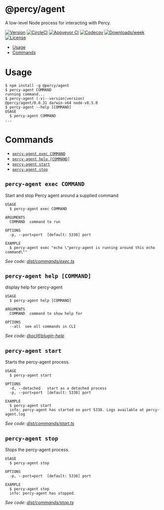 @percy/agent
============

A low-level Node process for interacting with Percy.

[![Version](https://img.shields.io/npm/v/@percy/agent.svg)](https://npmjs.org/package/@percy/agent)
[![CircleCI](https://circleci.com/gh/percy/percy-agent/tree/master.svg?style=shield)](https://circleci.com/gh/percy/percy-agent/tree/master)
[![Appveyor CI](https://ci.appveyor.com/api/projects/status/github/percy/percy-agent?branch=master&svg=true)](https://ci.appveyor.com/project/percy/percy-agent/branch/master)
[![Codecov](https://codecov.io/gh/percy/percy-agent/branch/master/graph/badge.svg)](https://codecov.io/gh/percy/percy-agent)
[![Downloads/week](https://img.shields.io/npm/dw/@percy/agent.svg)](https://npmjs.org/package/@percy/agent)
[![License](https://img.shields.io/npm/l/@percy/agent.svg)](https://github.com/percy/percy-agent/blob/master/package.json)

<!-- toc -->
* [Usage](#usage)
* [Commands](#commands)
<!-- tocstop -->
# Usage
<!-- usage -->
```sh-session
$ npm install -g @percy/agent
$ percy-agent COMMAND
running command...
$ percy-agent (-v|--version|version)
@percy/agent/0.0.31 darwin-x64 node-v8.5.0
$ percy-agent --help [COMMAND]
USAGE
  $ percy-agent COMMAND
...
```
<!-- usagestop -->
# Commands
<!-- commands -->
* [`percy-agent exec COMMAND`](#percy-agent-exec-command)
* [`percy-agent help [COMMAND]`](#percy-agent-help-command)
* [`percy-agent start`](#percy-agent-start)
* [`percy-agent stop`](#percy-agent-stop)

## `percy-agent exec COMMAND`

Start and stop Percy agent around a supplied command

```
USAGE
  $ percy-agent exec COMMAND

ARGUMENTS
  COMMAND  command to run

OPTIONS
  -p, --port=port  [default: 5338] port

EXAMPLE
  $ percy-agent exec "echo \"percy-agent is running around this echo command\""
```

_See code: [dist/commands/exec.ts](https://github.com/percy/percy-agent/blob/v0.0.31/dist/commands/exec.ts)_

## `percy-agent help [COMMAND]`

display help for percy-agent

```
USAGE
  $ percy-agent help [COMMAND]

ARGUMENTS
  COMMAND  command to show help for

OPTIONS
  --all  see all commands in CLI
```

_See code: [@oclif/plugin-help](https://github.com/oclif/plugin-help/blob/v2.0.5/src/commands/help.ts)_

## `percy-agent start`

Starts the percy-agent process.

```
USAGE
  $ percy-agent start

OPTIONS
  -d, --detached   start as a detached process
  -p, --port=port  [default: 5338] port

EXAMPLE
  $ percy-agent start
  info: percy-agent has started on port 5338. Logs available at percy-agent.log
```

_See code: [dist/commands/start.ts](https://github.com/percy/percy-agent/blob/v0.0.31/dist/commands/start.ts)_

## `percy-agent stop`

Stops the percy-agent process.

```
USAGE
  $ percy-agent stop

OPTIONS
  -p, --port=port  [default: 5338] port

EXAMPLE
  $ percy-agent stop
  info: percy-agent has stopped.
```

_See code: [dist/commands/stop.ts](https://github.com/percy/percy-agent/blob/v0.0.31/dist/commands/stop.ts)_
<!-- commandsstop -->
